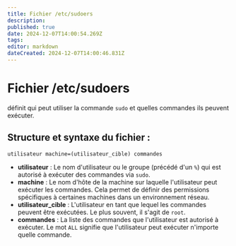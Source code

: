 ```yaml
---
title: Fichier /etc/sudoers
description: 
published: true
date: 2024-12-07T14:00:54.269Z
tags: 
editor: markdown
dateCreated: 2024-12-07T14:00:46.831Z
---
```


# Fichier /etc/sudoers
définit qui peut utiliser la commande `sudo` et quelles commandes ils peuvent exécuter.

## Structure et syntaxe du fichier :

`utilisateur machine=(utilisateur_cible) commandes`

*   **utilisateur** : Le nom d'utilisateur ou le groupe (précédé d'un `%`) qui est autorisé à exécuter des commandes via `sudo`.
*   **machine** : Le nom d'hôte de la machine sur laquelle l'utilisateur peut exécuter les commandes. Cela permet de définir des permissions spécifiques à certaines machines dans un environnement réseau.
*   **utilisateur_cible** : L'utilisateur en tant que lequel les commandes peuvent être exécutées. Le plus souvent, il s'agit de `root`.
*   **commandes** : La liste des commandes que l'utilisateur est autorisé à exécuter. Le mot `ALL` signifie que l'utilisateur peut exécuter n'importe quelle commande.
